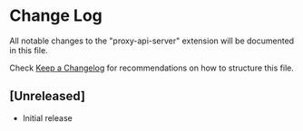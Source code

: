 # Change Log

All notable changes to the "proxy-api-server" extension will be documented in this file.

Check [Keep a Changelog](http://keepachangelog.com/) for recommendations on how to structure this file.

## [Unreleased]

- Initial release